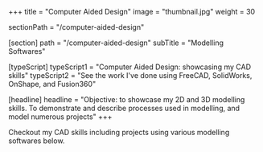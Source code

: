 +++
title = "Computer Aided Design"
image = "thumbnail.jpg"
weight = 30

sectionPath = "/computer-aided-design"

[section]
path = "/computer-aided-design"
subTitle = "Modelling Softwares"

[typeScript] 
typeScript1 = "Computer Aided Design: showcasing my CAD skills" 
typeScript2 = "See the work I've done using FreeCAD, SolidWorks, OnShape, and Fusion360"

[headline]
headline = "Objective: to showcase my 2D and 3D modelling skills. To demonstrate and describe processes used in modelling, and model numerous projects"
+++

Checkout my CAD skills including projects using various modelling softwares below.


